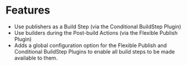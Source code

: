 # Features
- Use publishers as a Build Step (via the Conditional BuildStep Plugin)
- Use builders during the Post-build Actions (via the Flexible Publish Plugin)
- Adds a global configuration option for the Flexible Publish and Conditional BuildStep Plugins to enable all build steps to be made available to them.